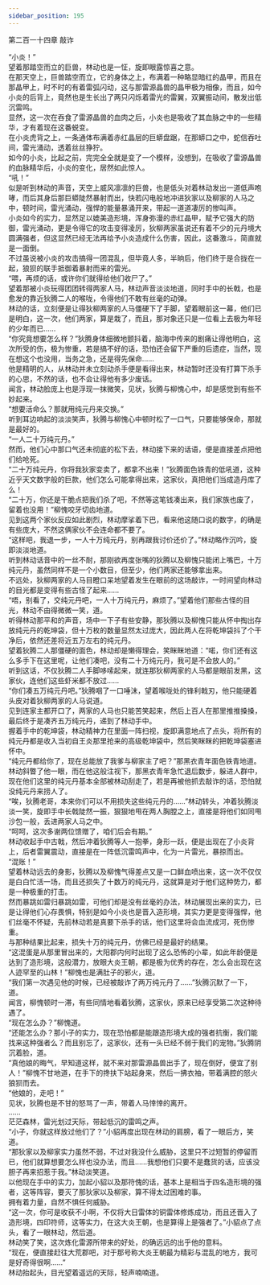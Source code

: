 ```yaml
---
sidebar_position: 195
---
```

 第二百一十四章 敲诈


“小炎！”  
望着那踏空而立的巨兽，林动也是一怔，旋即眼露惊喜之意。  
在那天空上，巨兽踏空而立，它的身体之上，布满着一种略显暗红的晶甲，而且在那晶甲上，时不时的有着雷弧闪动，这与那雷源晶兽的晶甲极为相像，而且，如今小炎的后背上，竟然也是生长出了两只闪烁着雷光的雷翼，双翼振动间，散发出低沉雷鸣。  
显然，这一次在吞食了雷源晶兽的血肉之后，小炎也是吸收了其血脉之中的一些精华，才有着现在这番蜕变。  
在小炎虎背之上，一条通体布满着赤红晶层的巨蟒盘踞，在那蟒口之中，蛇信吞吐间，雷光涌动，透着丝丝狰狞。  
如今的小炎，比起之前，完完全全就是变了一个模样，没想到，在吸收了雷源晶兽的血脉精华后，小炎的变化，居然如此惊人。  
“吼！”  
似是听到林动的声音，天空上威风凛凛的巨兽，也是低头对着林动发出一道低声咆哮，而后其身后那巨蟒陡然暴射而出，快若闪电般地冲进狄家以及柳家的人马之中，顿时间，雷光涌动，强悍的能量暴涌开来，带起一道道凄厉的惨叫声。  
小炎如今的实力，显然足以媲美造形境，浑身弥漫的赤红晶甲，赋予它强大的防御，雷光涌动，更是令得它的攻击变得凌厉，狄柳两家虽说还有着不少的元丹境大圆满强者，但这显然已经无法再给予小炎造成什么伤害，因此，这番激斗，简直就是一面倒。  
不过虽说被小炎的攻击搞得一团混乱，但毕竟人多，半晌后，他们终于是合拢在一起，狼狈的联手抵御着暴射而来的雷光。  
“喂，再烦的话，或许你们就得给他们收尸了。”  
望着那被小炎玩得团团转得两家人马，林动声音淡淡地道，同时手中的长戟，也是愈发的靠近狄腾二人的喉咙，令得他们不敢有丝毫的动弹。  
林动的话，立刻便是让得狄柳两家的人马僵硬下了手脚，望着眼前这一幕，他们已是明白，这一次，他们两家，算是栽了，而且，那对象还只是一位看上去极为年轻的少年而已……  
“你究竟想要怎么样？”狄腾身体细微地颤抖着，脑海中传来的剧痛让得他明白，这次所受的伤，极为惨重，若是搞不好的话，恐怕还会留下严重的后遗症，当然，现在想这个也没用，当务之急，还是得先保命……  
他是精明的人，从林动并未立刻动杀手便是看得出来，林动暂时还没有打算下杀手的心思，不然的话，也不会让得他有多少废话。  
闻言，林动脸庞上也是浮现一抹微笑，见状，狄腾与柳愧心中，却是感觉到有些不妙起来。  
“想要活命么？那就用纯元丹来交换。”  
听到耳边响起的淡淡笑声，狄腾与柳愧心中顿时松了一口气，只要能够保命，那就是最好的。  
“一人二十万纯元丹。”  
然而，他们心中那口气还未彻底的松下去，林动接下来的话语，便是直接差点把他们给呛死。  
“二十万纯元丹，你将我狄家变卖了，都拿不出来！”狄腾面色铁青的低吼道，这种近乎天文数字般的巨款，他们怎么可能拿得出来，这家伙，真把他们当成造丹库了么！  
“二十万，你还是干脆点把我们杀了吧，不然等这笔钱凑出来，我们家族也废了，留着也没用！”柳愧咬牙切齿地道。  
见到这两个家伙反应如此剧烈，林动摩挲着下巴，看来他这随口说的数字，的确是有些庞大，不然这俩家伙不会连命都不要了。  
“这样吧，我退一步，一人十万纯元丹，别再跟我讨价还价了。”林动略作沉吟，旋即淡淡地道。  
听到林动话音中的一丝不耐，那刚欲再度张嘴的狄腾以及柳愧只能闭上嘴巴，十万纯元丹，虽然同样不是一个小数目，但至少，他们两家还能够拿出来。  
不远处，狄柳两家的人马目瞪口呆地望着发生在眼前的这场敲诈，一时间望向林动的目光都是变得有些古怪了起来……  
“唔，别看了，交纯元丹吧，一人十万纯元丹，麻烦了。”望着他们那些古怪的目光，林动不由得微微一笑，道。  
听得林动那平和的声音，场中一下子有些安静，那狄腾以及柳愧只能从怀中掏出存放纯元丹的乾坤袋，但十万枚的数量显然太过庞大，因此两人在将乾坤袋抖了个干净后，依然还差将近五万左右的纯元丹。  
望着狄腾二人那僵硬的面色，林动却是懒得理会，笑眯眯地道：“喏，你们还有这么多手下在这里呢，让他们凑吧，没有二十万纯元丹，我可是不会放人的。”  
听到这话，不仅狄腾二人手脚哆嗦起来，就连那狄柳两家的人马都是眼前发黑，这家伙，连他们这些虾米都不放过……  
“你们凑五万纯元丹吧。”狄腾咽了一口唾沫，望着喉咙处的锋利戟刃，他只能硬着头皮对着狄柳两家的人马说道。  
见到连家主都开口了，两家的人马也只能苦笑起来，然后上百人在那里推推搡搡，最后终于是凑齐五万纯元丹，递到了林动手中。  
握着手中的乾坤袋，林动精神力在里面一阵扫视，旋即满意地点了点头，将所有的纯元丹都是收入当初自王炎那里抢来的高级乾坤袋中，然后笑眯眯的把乾坤袋塞进怀中。  
“纯元丹都给你了，现在总能放了我爹与柳家主了吧？”那黑衣青年面色铁青地道。  
林动斜瞥了他一眼，而在他这般注视下，那黑衣青年急忙退后数步，躲进人群中，现在他们这里的纯元丹基本全部被林动刮走了，若是再被他抓去敲诈的话，恐怕就没纯元丹来捞人了。  
“唉，狄腾老哥，本来你们可以不用损失这些纯元丹的……”林动转头，冲着狄腾淡淡一笑，旋即手中长戟陡然一振，狠狠地甩在两人胸膛之上，直接是将他们如同甩沙包一般，丢进两家人马之中。  
“呵呵，这次多谢两位馈赠了，咱们后会有期。”  
林动收起手中古戟，然后冲着狄腾等人一抱拳，身形一跃，便是出现在了小炎背上，后者雷翼震动，直接是在一阵低沉雷鸣声中，化为一片雷光，暴掠而出。  
“混账！”  
望着林动远去的身影，狄腾以及柳愧气得差点又是一口鲜血喷出来，这一次不仅仅是白白忙活一场，而且还损失了十数万的纯元丹，这就算是对于他们这种势力，都是一种极重的打击。  
然而暴跳如雷归暴跳如雷，可他们却是没有丝毫的办法，林动展现出来的实力，已是让得他们心存畏惧，特别是如今小炎也是晋入造形境，其实力更是变得强悍，他们丝毫不怀疑，先前林动若是真要下杀手的话，他们这里将会血流成河，死伤惨重。  
与那种结果比起来，损失十万的纯元丹，仿佛已经是最好的结果。  
“这混蛋是从那里冒出来的，大阳郡内何时出现了这么恐怖的小辈，如此年龄便是达到了造形境，这般潜力，放眼大炎王朝，都是极为优秀的存在，怎么会出现在这人迹罕至的山林！”柳愧也是满肚子的邪火，道。  
“我们第一次遇见他的时候，已经被敲诈了两万纯元丹了……”狄腾沉默了一下，道。  
闻言，柳愧顿时一滞，有些同情地看着狄腾，这家伙，原来已经享受第二次这种待遇了。  
“现在怎么办？”柳愧道。  
“还能怎么办？那小子的实力，现在恐怕都是能跟造形境大成的强者抗衡，我们能找来这种强者么？而且别忘了，这家伙，还有一头已经不弱于我们的宠物。”狄腾阴沉着脸，道。  
“真他娘的晦气，早知道这样，就不来对那雷源晶兽出手了，现在倒好，便宜了别人！”柳愧不甘地道，在手下的搀扶下站起身来，然后一拂衣袖，带着满腔的怒火狼狈而去。  
“他娘的，走吧！”  
见状，狄腾也是不甘的怒骂了一声，带着人马悻悻的离开。  
……  
茫茫森林，雷光划过天际，带起低沉的雷鸣之声。  
“小子，你就这样放过他们了？”小貂再度出现在林动的肩膀，看了一眼后方，笑道。  
“那狄家以及柳家实力虽然不弱，不过对我没什么威胁，这里只不过短暂的停留而已，他们就算想要怎么样也没办法，而且……我想他们只要不是蠢货的话，应该没胆子再来招惹于我。”林动淡笑道。  
以他现在手中的实力，加起小貂以及那符傀的话，基本上是相当于四名造形境的强者，这等阵容，要灭了那狄家以及柳家，算不得太过困难的事。  
拥有着力量，自然不惧任何威胁。  
“这一次，你可是收获不小啊，不仅将大日雷体的铜雷体修炼成功，而且还晋入了造形境，四印符师，这等实力，在这大炎王朝，也是算得上是强者了。”小貂点了点头，看了一眼林动，然后道。  
林动笑了笑，这次炼化雷源所带来的好处，的确远远的出乎他的意料。  
“现在，便直接赶往大荒郡吧，对于那号称大炎王朝最为精彩与混乱的地方，我可是好奇得很啊……”  
林动抬起头，目光望着遥远的天际，轻声喃喃道。  
  
  
